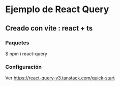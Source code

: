 # Ejemplo de React Query
## Creado con vite : react + ts

### Paquetes
$ npm i react-query

### Configuración
Ver https://react-query-v3.tanstack.com/quick-start



